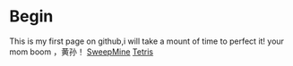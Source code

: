 # Begin
This is my first page on github,i will take a mount of time to perfect it!
your mom boom ，黄孙！
<a href="/MineClean.html">SweepMine</a>
<a href="/Tetris/index.html">Tetris</a>